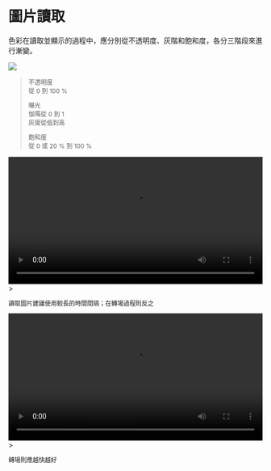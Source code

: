 # 圖片讀取

色彩在讀取並顯示的過程中，應分別從不透明度、灰階和飽和度，各分三階段來進行漸變。

![](http://material-design.storage.googleapis.com/publish/material_v_4/material_ext_publish/0Bx4BSt6jniD7M05lWkx3NTVncEE/patterns_loadingimages1.png)
> <p style="font-size: 12px">不透明度<br>從 0 到 100 %</p>
> <p style="font-size: 12px">曝光<br>伽瑪從 0 到 1<br>灰度從低到高</p>
> <p style="font-size: 12px">飽和度<br>從 0 或 20 % 到 100 %</p>

<video height="auto" width="100%" preload="metadata" loop="" controls>
  <source src="http://material-design.storage.googleapis.com/publish/material_v_4/material_ext_publish/0B08MbvYZK1iNM2xXbGwyN2pISUE/patterns-imagerytreatment-imageload-transition_large_xhdpi.webm" type="video/webm">
  <source src="http://material-design.storage.googleapis.com/publish/material_v_4/material_ext_publish/0B08MbvYZK1iNM2xXbGwyN2pISUE/patterns-imagerytreatment-imageload-transition_large_xhdpi.mp4" type="video/mp4">
</video>
> <p style="font-size: 12px">讀取圖片建議使用較長的時間間隔；在轉場過程則反之</p>

<video height="auto" width="100%" preload="metadata" loop="" controls>
  <source src="http://material-design.storage.googleapis.com/publish/material_v_4/material_ext_publish/0B0NGgBg38lWWdlUtbnpFOUMzRUk/patterns-loadingimages-loading-070901_Load_Add_Animation_xhdpi_002.webm" type="video/webm">
  <source src="http://material-design.storage.googleapis.com/publish/material_v_4/material_ext_publish/0B0NGgBg38lWWdlUtbnpFOUMzRUk/patterns-loadingimages-loading-070901_Load_Add_Animation_xhdpi_002.mp4" type="video/mp4">
</video>
> <p style="font-size: 12px">轉場則應越快越好</p>